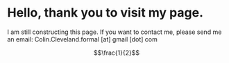 # Hello, thank you to visit my page.

I am still constructing this page. If you want to contact me, please send me an email:
Colin.Cleveland.formal [at] gmail [dot] com


$$\frac{1}{2}$$
